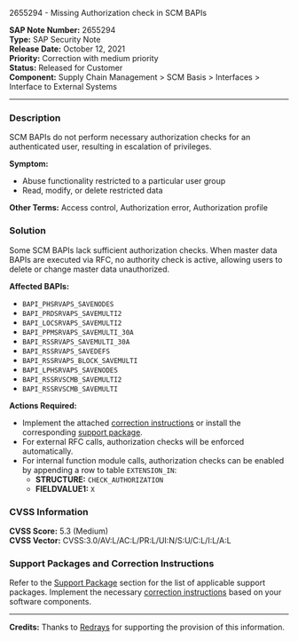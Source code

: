 2655294 - Missing Authorization check in SCM BAPIs

**SAP Note Number:** 2655294  
**Type:** SAP Security Note  
**Release Date:** October 12, 2021  
**Priority:** Correction with medium priority  
**Status:** Released for Customer  
**Component:** Supply Chain Management > SCM Basis > Interfaces > Interface to External Systems  

---

### **Description**

SCM BAPIs do not perform necessary authorization checks for an authenticated user, resulting in escalation of privileges.

**Symptom:**
- Abuse functionality restricted to a particular user group
- Read, modify, or delete restricted data

**Other Terms:**
Access control, Authorization error, Authorization profile

### **Solution**

Some SCM BAPIs lack sufficient authorization checks. When master data BAPIs are executed via RFC, no authority check is active, allowing users to delete or change master data unauthorized.

**Affected BAPIs:**
- `BAPI_PHSRVAPS_SAVENODES`
- `BAPI_PRDSRVAPS_SAVEMULTI2`
- `BAPI_LOCSRVAPS_SAVEMULTI2`
- `BAPI_PPMSRVAPS_SAVEMULTI_30A`
- `BAPI_RSSRVAPS_SAVEMULTI_30A`
- `BAPI_RSSRVAPS_SAVEDEFS`
- `BAPI_RSSRVAPS_BLOCK_SAVEMULTI`
- `BAPI_LPHSRVAPS_SAVENODES`
- `BAPI_RSSRVSCMB_SAVEMULTI2`
- `BAPI_RSSRVSCMB_SAVEMULTI`

**Actions Required:**
- Implement the attached [correction instructions](https://me.sap.com/corrins/0002655294/425) or install the corresponding [support package](https://me.sap.com/supportpackage/SAPK-10105INS4CORE).
- For external RFC calls, authorization checks will be enforced automatically.
- For internal function module calls, authorization checks can be enabled by appending a row to table `EXTENSION_IN`:
  - **STRUCTURE:** `CHECK_AUTHORIZATION`
  - **FIELDVALUE1:** `X`

### **CVSS Information**

**CVSS Score:** 5.3 (Medium)  
**CVSS Vector:** CVSS:3.0/AV:L/AC:L/PR:L/UI:N/S:U/C:L/I:L/A:L

### **Support Packages and Correction Instructions**

Refer to the [Support Package](https://me.sap.com/supportpackage/SAPK-10105INS4CORE) section for the list of applicable support packages. Implement the necessary [correction instructions](https://me.sap.com/corrins/0002655294/425) based on your software components.

---

**Credits:** Thanks to [Redrays](https://redrays.io) for supporting the provision of this information.